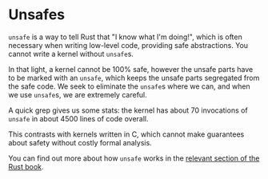 Unsafes
=======

`unsafe` is a way to tell Rust that "I know what I'm doing!", which is often necessary when writing low-level code, providing safe abstractions. You cannot write a kernel without `unsafe`s.

In that light, a kernel cannot be 100% safe, however the unsafe parts have to be marked with an `unsafe`, which keeps the unsafe parts segregated from the safe code. We seek to eliminate the `unsafe`s where we can, and when we use `unsafe`s, we are extremely careful.

A quick grep gives us some stats: the kernel has about 70 invocations of `unsafe` in about 4500 lines of code overall.

This contrasts with kernels written in C, which cannot make guarantees about safety without costly formal analysis.

You can find out more about how `unsafe` works in the [relevant section of the Rust book](https://doc.rust-lang.org/book/ch19-01-unsafe-rust.html).
